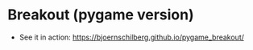 # Breakout (pygame version)

- See it in action: <https://bjoernschilberg.github.io/pygame_breakout/>
